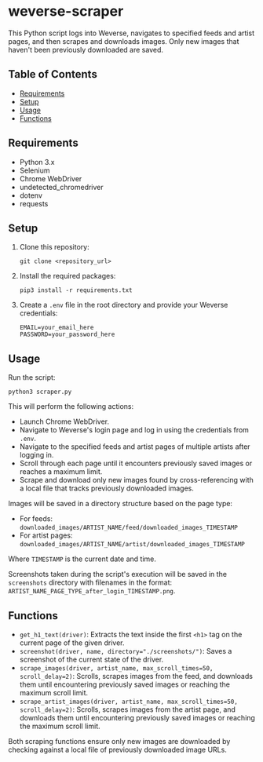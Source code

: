 # weverse-scraper

This Python script logs into Weverse, navigates to specified feeds and artist pages, and then scrapes and downloads images. Only new images that haven't been previously downloaded are saved.

## Table of Contents

- [Requirements](#requirements)
- [Setup](#setup)
- [Usage](#usage)
- [Functions](#functions)

## Requirements

- Python 3.x
- Selenium
- Chrome WebDriver
- undetected_chromedriver
- dotenv
- requests

## Setup

1. Clone this repository:
   ```
   git clone <repository_url>
   ```

2. Install the required packages:
   ```
   pip3 install -r requirements.txt
   ```

3. Create a `.env` file in the root directory and provide your Weverse credentials:
   ```
   EMAIL=your_email_here
   PASSWORD=your_password_here
   ```

## Usage

Run the script:
```
python3 scraper.py
```

This will perform the following actions:
- Launch Chrome WebDriver.
- Navigate to Weverse's login page and log in using the credentials from `.env`.
- Navigate to the specified feeds and artist pages of multiple artists after logging in.
- Scroll through each page until it encounters previously saved images or reaches a maximum limit.
- Scrape and download only new images found by cross-referencing with a local file that tracks previously downloaded images.

Images will be saved in a directory structure based on the page type:

- For feeds: `downloaded_images/ARTIST_NAME/feed/downloaded_images_TIMESTAMP`
- For artist pages: `downloaded_images/ARTIST_NAME/artist/downloaded_images_TIMESTAMP`

Where `TIMESTAMP` is the current date and time.

Screenshots taken during the script's execution will be saved in the `screenshots` directory with filenames in the format: `ARTIST_NAME_PAGE_TYPE_after_login_TIMESTAMP.png`.

## Functions

- `get_h1_text(driver)`: Extracts the text inside the first `<h1>` tag on the current page of the given driver.
- `screenshot(driver, name, directory="./screenshots/")`: Saves a screenshot of the current state of the driver.
- `scrape_images(driver, artist_name, max_scroll_times=50, scroll_delay=2)`: Scrolls, scrapes images from the feed, and downloads them until encountering previously saved images or reaching the maximum scroll limit.
- `scrape_artist_images(driver, artist_name, max_scroll_times=50, scroll_delay=2)`: Scrolls, scrapes images from the artist page, and downloads them until encountering previously saved images or reaching the maximum scroll limit. 

Both scraping functions ensure only new images are downloaded by checking against a local file of previously downloaded image URLs.
